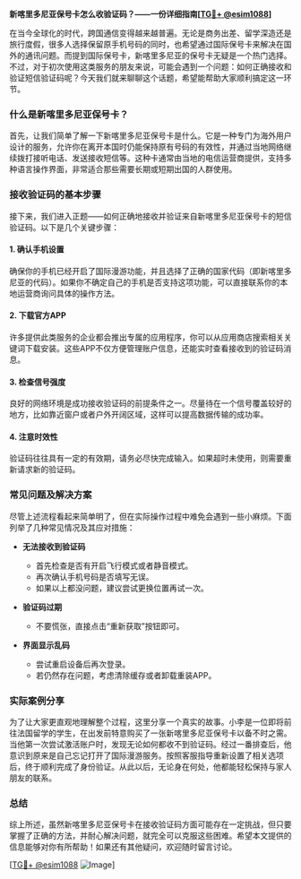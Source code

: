 **新喀里多尼亚保号卡怎么收验证码？——一份详细指南[[TG💪+ @esim1088](https://t.me/s/esim1088)]**

在当今全球化的时代，跨国通信变得越来越普遍。无论是商务出差、留学深造还是旅行度假，很多人选择保留原手机号码的同时，也希望通过国际保号卡来解决在国外的通讯问题。而提到国际保号卡，新喀里多尼亚的保号卡无疑是一个热门选择。不过，对于初次使用这类服务的朋友来说，可能会遇到一个问题：如何正确接收和验证短信验证码呢？今天我们就来聊聊这个话题，希望能帮助大家顺利搞定这一环节。

### 什么是新喀里多尼亚保号卡？

首先，让我们简单了解一下新喀里多尼亚保号卡是什么。它是一种专门为海外用户设计的服务，允许你在离开本国时仍能保持原有号码的有效性，并通过当地网络继续拨打接听电话、发送接收短信等。这种卡通常由当地的电信运营商提供，支持多种语言操作界面，非常适合那些需要长期或短期出国的人群使用。

### 接收验证码的基本步骤

接下来，我们进入正题——如何正确地接收并验证来自新喀里多尼亚保号卡的短信验证码。以下是几个关键步骤：

#### 1. 确认手机设置
确保你的手机已经开启了国际漫游功能，并且选择了正确的国家代码（即新喀里多尼亚的代码）。如果你不确定自己的手机是否支持这项功能，可以直接联系你的本地运营商询问具体的操作方法。

#### 2. 下载官方APP
许多提供此类服务的企业都会推出专属的应用程序，你可以从应用商店搜索相关关键词下载安装。这些APP不仅方便管理账户信息，还能实时查看接收到的验证码消息。

#### 3. 检查信号强度
良好的网络环境是成功接收验证码的前提条件之一。尽量待在一个信号覆盖较好的地方，比如靠近窗户或者户外开阔区域，这样可以提高数据传输的成功率。

#### 4. 注意时效性
验证码往往具有一定的有效期，请务必尽快完成输入。如果超时未使用，则需要重新请求新的验证码。

### 常见问题及解决方案

尽管上述流程看起来简单明了，但在实际操作过程中难免会遇到一些小麻烦。下面列举了几种常见情况及其应对措施：

- **无法接收到验证码**
  - 首先检查是否有开启飞行模式或者静音模式。
  - 再次确认手机号码是否填写无误。
  - 如果以上都没问题，建议尝试更换位置再试一次。

- **验证码过期**
  - 不要慌张，直接点击“重新获取”按钮即可。

- **界面显示乱码**
  - 尝试重启设备后再次登录。
  - 若仍然存在问题，考虑清除缓存或者卸载重装APP。

### 实际案例分享

为了让大家更直观地理解整个过程，这里分享一个真实的故事。小李是一位即将前往法国留学的学生，在出发前特意购买了一张新喀里多尼亚保号卡以备不时之需。当他第一次尝试激活账户时，发现无论如何都收不到验证码。经过一番排查后，他意识到原来是自己忘记打开了国际漫游服务。按照客服指导重新设置了相关选项后，终于顺利完成了身份验证。从此以后，无论身在何处，他都能轻松保持与家人朋友的联系。

### 总结

综上所述，虽然新喀里多尼亚保号卡在接收验证码方面可能存在一定挑战，但只要掌握了正确的方法，并耐心解决问题，就完全可以克服这些困难。希望本文提供的信息能够对你有所帮助！如果还有其他疑问，欢迎随时留言讨论。

[[TG💪+ @esim1088](https://t.me/s/esim1088) ![Image](https://i.postimg.cc/4NQfJmqS/Snipaste-2025-05-13-00-14-12.png)]